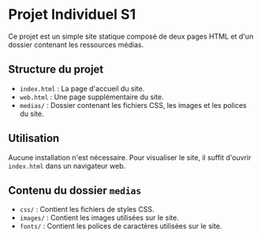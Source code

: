 # Projet Individuel S1

Ce projet est un simple site statique composé de deux pages HTML et d'un dossier contenant les ressources médias.

## Structure du projet

- `index.html` : La page d'accueil du site.
- `web.html` : Une page supplémentaire du site.
- `medias/` : Dossier contenant les fichiers CSS, les images et les polices du site.

## Utilisation

Aucune installation n'est nécessaire. Pour visualiser le site, il suffit d'ouvrir `index.html` dans un navigateur web.

## Contenu du dossier `medias`

- `css/` : Contient les fichiers de styles CSS.
- `images/` : Contient les images utilisées sur le site.
- `fonts/` : Contient les polices de caractères utilisées sur le site.